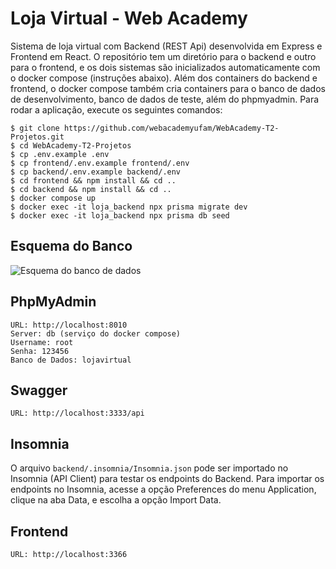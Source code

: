 # Loja Virtual - Web Academy

Sistema de loja virtual com Backend (REST Api) desenvolvida em Express e Frontend em React. O repositório tem um diretório para o backend e outro para o frontend, e os dois sistemas são inicializados automaticamente com o docker compose (instruções abaixo). Além dos containers do backend e frontend, o docker compose também cria containers para o banco de dados de desenvolvimento, banco de dados de teste, além do phpmyadmin. Para rodar a aplicação, execute os seguintes comandos:

```
$ git clone https://github.com/webacademyufam/WebAcademy-T2-Projetos.git
$ cd WebAcademy-T2-Projetos
$ cp .env.example .env
$ cp frontend/.env.example frontend/.env
$ cp backend/.env.example backend/.env
$ cd frontend && npm install && cd ..
$ cd backend && npm install && cd ..
$ docker compose up
$ docker exec -it loja_backend npx prisma migrate dev
$ docker exec -it loja_backend npx prisma db seed
```

## Esquema do Banco
<img src="https://webdev2.icomp.ufam.edu.br/wa/esquema.png" alt="Esquema do banco de dados">

## PhpMyAdmin

```
URL: http://localhost:8010
Server: db (serviço do docker compose)
Username: root
Senha: 123456
Banco de Dados: lojavirtual
```

## Swagger
```
URL: http://localhost:3333/api
```

## Insomnia

O arquivo `backend/.insomnia/Insomnia.json` pode ser importado no Insomnia (API Client) para testar os endpoints do Backend. Para importar os endpoints no Insomnia, acesse a opção Preferences do menu Application, clique na aba Data, e escolha a opção Import Data.

## Frontend
```
URL: http://localhost:3366
```
